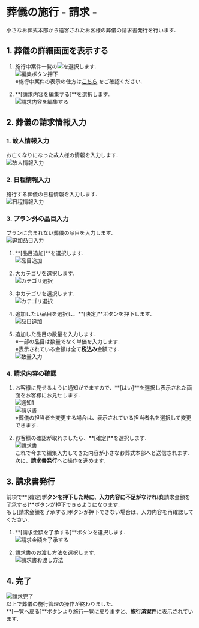 # 葬儀の施行 - 請求 - 

小さなお葬式本部から送客されたお客様の葬儀の請求書発行を行います.

## 1. 葬儀の詳細画面を表示する  
1. 施行中案件一覧の<img class="img_inline" src="../../asset/image/funeral_flow/seikyu/icon_edit.png">を選択します.  
 ![編集ボタン押下](../asset/image/funeral_flow/seikyu/select_icon_edit.png)  
※施行中案件の表示の仕方は[こちら](../../funeral_list/yet/#1) をご確認ください. 

2. **[請求内容を編集する]**を選択します.  
 ![請求内容を編集する](../asset/image/funeral_flow/seikyu/select_edit_mode.png)

  
## 2. 葬儀の請求情報入力  

### 1. 故人情報入力  
お亡くなりになった故人様の情報を入力します.   
 ![故人情報入力](../asset/image/funeral_flow/seikyu/seikyu_step1.png)

### 2. 日程情報入力  
施行する葬儀の日程情報を入力します.  
 ![日程情報入力](../asset/image/funeral_flow/seikyu/seikyu_step2.png)

### 3. プラン外の品目入力  
プランに含まれない葬儀の品目を入力します.  
 ![追加品目入力](../asset/image/funeral_flow/seikyu/seikyu_step3_1.png)

1. **[品目追加]**を選択します.  
 ![品目追加](../asset/image/funeral_flow/seikyu/select_adding_item_button.png)
 
2. 大カテゴリを選択します.  
 ![カテゴリ選択](../asset/image/funeral_flow/seikyu/select_category.png)

3. 中カテゴリを選択します.  
 ![カテゴリ選択](../asset/image/funeral_flow/seikyu/select_subcategory.png)

4. 追加したい品目を選択し、**[決定]**ボタンを押下します.  
 ![品目追加](../asset/image/funeral_flow/seikyu/select_adding_item.png)

5. 追加した品目の数量を入力します．  
※一部の品目は数量でなく単価を入力します.  
※表示されている金額は全て**税込み**金額です.  
 ![数量入力](../asset/image/funeral_flow/seikyu/seikyu_step3_2.png)

### 4. 請求内容の確認  
1. お客様に見せるように通知がでますので、**[はい]**を選択し表示された画面をお客様にお見せします.  
 ![通知1](../asset/image/funeral_flow/seikyu/notice1.png)  
 ![請求書](../asset/image/funeral_flow/seikyu/seikyu_step4_1.png)  
※葬儀の担当者を変更する場合は、表示されている担当者名を選択して変更できます.  

2. お客様の確認が取れましたら、**[確定]**を選択します.  
 ![請求書](../asset/image/funeral_flow/seikyu/seikyu_step4_2.png)  
これで今まで編集入力してきた内容が小さなお葬式本部へと送信されます.  
次に、**請求書発行**へと操作を進めます.


## 3. 請求書発行  
前項で**[確定]**ボタンを押下した時に、入力内容に不足がなければ**[請求金額を了承する]**ボタンが押下できるようになります.  
もし[請求金額を了承する]ボタンが押下できない場合は、入力内容を再確認してください.

1. **[請求金額を了承する]**ボタンを選択します.  
 ![請求金額を了承する](../asset/image/funeral_flow/seikyu/seikyu_step5.png)

2. 請求書のお渡し方法を選択します.  
 ![請求書お渡し方法](../asset/image/funeral_flow/seikyu/seikyu_step6.png)

## 4. 完了    
 ![請求完了](../asset/image/funeral_flow/seikyu/seikyu_step7.png)  
 以上で葬儀の施行管理の操作が終わりました.  
 **[一覧へ戻る]**ボタンより施行一覧に戻りますと、**施行済案件**に表示されています.